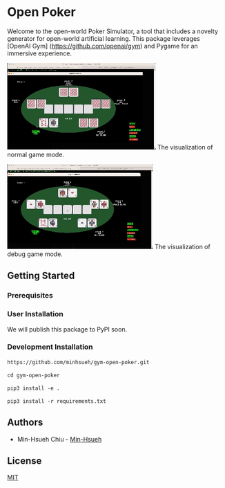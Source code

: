 # Open Poker

Welcome to the open-world Poker Simulator, a tool that includes a novelty generator for open-world artificial learning. This package leverages [OpenAI Gym] (https://github.com/openai/gym) and Pygame for an immersive experience.

<!---
![alt text](./poker.png)
The poker simulator screenshot.
-->


![alt text](./videos/trim_normal_mode.gif)
The visualization of normal game mode.

![alt text](./videos/trim_debug_mode.gif)
The visualization of debug game mode.


## Getting Started


### Prerequisites


### User Installation
We will publish this package to PyPI soon.

### Development Installation
```
https://github.com/minhsueh/gym-open-poker.git
```

```
cd gym-open-poker
```

```
pip3 install -e .
```

```
pip3 install -r requirements.txt
```

## Authors
- Min-Hsueh Chiu - [Min-Hsueh](https://github.com/minhsueh)

## License
[MIT](https://choosealicense.com/licenses/mit/)